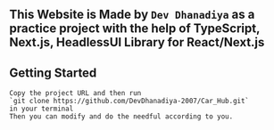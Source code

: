 ## This Website is Made by `Dev Dhanadiya` as a practice project with the help of TypeScript, Next.js, HeadlessUI Library for React/Next.js

## Getting Started

```
Copy the project URL and then run
`git clone https://github.com/DevDhanadiya-2007/Car_Hub.git`
in your terminal
Then you can modify and do the needful according to you.
```
